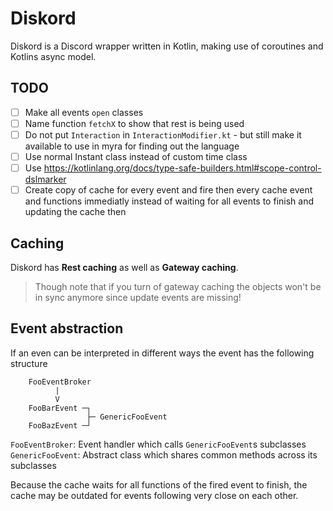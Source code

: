 # Diskord

Diskord is a Discord wrapper written in Kotlin, making use of coroutines and Kotlins async model.

## TODO

- [ ] Make all events `open` classes
- [ ] Name function `fetchX` to show that rest is being used
- [ ] Do not put `Interaction` in `InteractionModifier.kt` - but still make it available to use in myra for finding out the
  language
- [ ] Use normal Instant class instead of custom time class
- [ ] Use https://kotlinlang.org/docs/type-safe-builders.html#scope-control-dslmarker
- [ ] Create copy of cache for every event and fire then every cache event and functions immediatly instead of waiting for all events to finish and updating the cache then

## Caching

Diskord has **Rest caching** as well as **Gateway caching**.
> Though note that if you turn of gateway caching the objects won't be in sync anymore since update events are missing!

## Event abstraction

If an even can be interpreted in different ways the event has the following structure

```
    FooEventBroker
          |
          V
    FooBarEvent ─┐
                 ├─ GenericFooEvent
    FooBazEvent ─┘
```

`FooEventBroker`: Event handler which calls `GenericFooEvent`s subclasses  
`GenericFooEvent`: Abstract class which shares common methods across its subclasses

Because the cache waits for all functions of the fired event to finish, the cache may be outdated for events following very
close on each other.